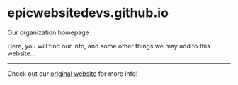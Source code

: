 # epicwebsitedevs.github.io
Our organization homepage



Here, you will find our info, and some other things we may add to this website...

---
Check out our [original website](https://replit.com/@DNAwastaken/rename-this-to-a-better-name?v=1) for more info!
